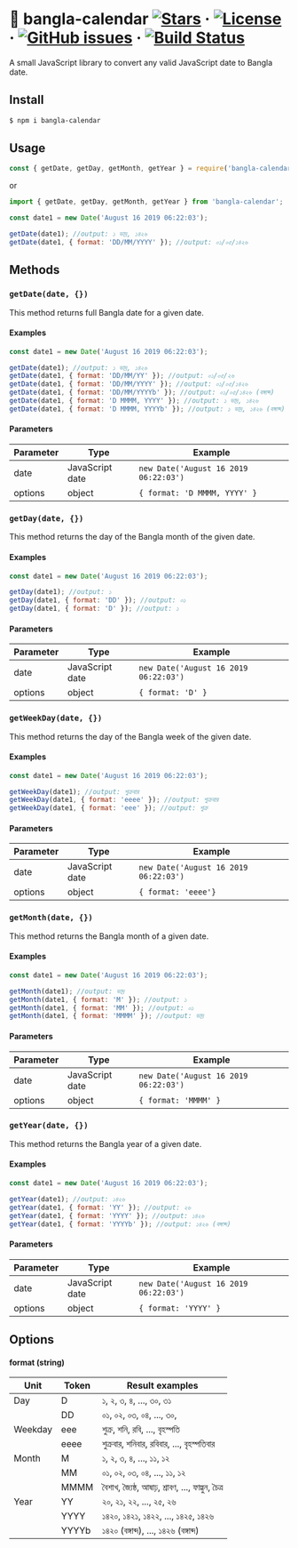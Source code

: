 # 📅 bangla-calendar [![Stars](https://img.shields.io/github/stars/sh4hids/bangla-calendar.svg)](https://github.com/sh4hids/bangla-calendar) · [![License](https://img.shields.io/github/license/sh4hids/bangla-calendar.svg)](https://github.com/sh4hids/bangla-calendar) · [![GitHub issues](https://img.shields.io/github/issues/sh4hids/bangla-calendar.svg?style=popout)](https://github.com/sh4hids/bangla-calendar/issues) · [![Build Status](https://travis-ci.org/sh4hids/bangla-calendar.svg?branch=master)](https://travis-ci.org/sh4hids/bangla-calendar)

A small JavaScript library to convert any valid JavaScript date to Bangla date.

## Install

```bash
$ npm i bangla-calendar
```

## Usage

```javascript
const { getDate, getDay, getMonth, getYear } = require('bangla-calendar');
```

or

```javascript
import { getDate, getDay, getMonth, getYear } from 'bangla-calendar';
```

```javascript
const date1 = new Date('August 16 2019 06:22:03');

getDate(date1); //output: ১ ভাদ্র, ১৪২৬
getDate(date1, { format: 'DD/MM/YYYY' }); //output: ০১/০৫/১৪২৬
```

## Methods

### `getDate(date, {})`

This method returns full Bangla date for a given date.

#### Examples

```javascript
const date1 = new Date('August 16 2019 06:22:03');

getDate(date1); //output: ১ ভাদ্র, ১৪২৬
getDate(date1, { format: 'DD/MM/YY' }); //output: ০১/০৫/২৬
getDate(date1, { format: 'DD/MM/YYYY' }); //output: ০১/০৫/১৪২৬
getDate(date1, { format: 'DD/MM/YYYYb' }); //output: ০১/০৫/১৪২৬ (বঙ্গাব্দ)
getDate(date1, { format: 'D MMMM, YYYY' }); //output: ১ ভাদ্র, ১৪২৬
getDate(date1, { format: 'D MMMM, YYYYb' }); //output: ১ ভাদ্র, ১৪২৬ (বঙ্গাব্দ)
```

#### Parameters

| Parameter | Type            | Example                               |
| --------- | --------------- | ------------------------------------- |
| date      | JavaScript date | `new Date('August 16 2019 06:22:03')` |
| options   | object          | `{ format: 'D MMMM, YYYY' }`          |

### `getDay(date, {})`

This method returns the day of the Bangla month of the given date.

#### Examples

```javascript
const date1 = new Date('August 16 2019 06:22:03');

getDay(date1); //output: ১
getDay(date1, { format: 'DD' }); //output: ০১
getDay(date1, { format: 'D' }); //output: ১
```

#### Parameters

| Parameter | Type            | Example                               |
| --------- | --------------- | ------------------------------------- |
| date      | JavaScript date | `new Date('August 16 2019 06:22:03')` |
| options   | object          | `{ format: 'D' }`                     |

### `getWeekDay(date, {})`

This method returns the day of the Bangla week of the given date.

#### Examples

```javascript
const date1 = new Date('August 16 2019 06:22:03');

getWeekDay(date1); //output: শুক্রবার
getWeekDay(date1, { format: 'eeee' }); //output: শুক্রবার
getWeekDay(date1, { format: 'eee' }); //output: শুক্র
```

#### Parameters

| Parameter | Type            | Example                               |
| --------- | --------------- | ------------------------------------- |
| date      | JavaScript date | `new Date('August 16 2019 06:22:03')` |
| options   | object          | `{ format: 'eeee'}`                   |

### `getMonth(date, {})`

This method returns the Bangla month of a given date.

#### Examples

```javascript
const date1 = new Date('August 16 2019 06:22:03');

getMonth(date1); //output: ভাদ্র
getMonth(date1, { format: 'M' }); //output: ১
getMonth(date1, { format: 'MM' }); //output: ০১
getMonth(date1, { format: 'MMMM' }); //output: ভাদ্র
```

#### Parameters

| Parameter | Type            | Example                               |
| --------- | --------------- | ------------------------------------- |
| date      | JavaScript date | `new Date('August 16 2019 06:22:03')` |
| options   | object          | `{ format: 'MMMM' }`                  |

### `getYear(date, {})`

This method returns the Bangla year of a given date.

#### Examples

```javascript
const date1 = new Date('August 16 2019 06:22:03');

getYear(date1); //output: ১৪২৬
getYear(date1, { format: 'YY' }); //output: ২৬
getYear(date1, { format: 'YYYY' }); //output: ১৪২৬
getYear(date1, { format: 'YYYYb' }); //output: ১৪২৬ (বঙ্গাব্দ)
```

#### Parameters

| Parameter | Type            | Example                               |
| --------- | --------------- | ------------------------------------- |
| date      | JavaScript date | `new Date('August 16 2019 06:22:03')` |
| options   | object          | `{ format: 'YYYY' }`                  |

## Options

#### format (string)

| Unit    | Token | Result examples                                    |
| ------- | ----- | -------------------------------------------------- |
| Day     | D     | ১, ২, ৩, ৪, ..., ৩০, ৩১                            |
|         | DD    | ০১, ০২, ০৩, ০৪, ..., ৩০,                           |
| Weekday | eee   | শুক্র, শনি, রবি, ..., বৃহস্পতি                     |
|         | eeee  | শুক্রবার, শনিবার, রবিবার, ..., বৃহস্পতিবার         |
| Month   | M     | ১, ২, ৩, ৪, ..., ১১, ১২                            |
|         | MM    | ০১, ০২, ০৩, ০৪, ..., ১১, ১২                        |
|         | MMMM  | বৈশাখ, জ্যৈষ্ঠ, আষাঢ়, শ্রাবণ, ..., ফাল্গুন, চৈত্র |
| Year    | YY    | ২০, ২১, ২২, ..., ২৫, ২৬                            |
|         | YYYY  | ১৪২০, ১৪২১, ১৪২২, ..., ১৪২৫, ১৪২৬                  |
|         | YYYYb | ১৪২০ (বঙ্গাব্দ), ..., ১৪২৬ (বঙ্গাব্দ)              |
